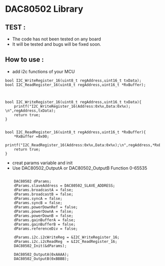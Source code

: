 # DAC80502 Library

## TEST :
- The code has not been tested on any board
- It will be tested and bugs will be fixed soon.

## How to use :

- add i2c functions of your MCU
``` 
bool I2C_WriteRegister_16(uint8_t regAddress,uint16_t txData);
bool I2C_ReadRegister_16(uint8_t regAddress,uint16_t *RxBuffer);



bool I2C_WriteRegister_16(uint8_t regAddress,uint16_t txData){
    printf("I2C_WriteRegister_16(Address:0x%x,Data:0x%x); \n",regAddress,txData);
    return true;
}


bool I2C_ReadRegister_16(uint8_t regAddress,uint16_t *RxBuffer){
    *RxBuffer =0x00;
    printf("I2C_ReadRegister_16(Address:0x%x,Data:0x%x);\n",regAddress,*RxBuffer);
    return true;
}
``` 


- creat params variable and init
- Use DAC80502_OutputA or DAC80502_OutputB Function 0-65535

``` 
	
    DAC80502 dParams;
    dParams.slaveAddress = DAC80502_SLAVE_ADDRESS;
    dParams.broadcastA = false;
    dParams.broadcastB = false;
    dParams.syncA = false;
    dParams.syncB = false;
    dParams.powerDownRef = false;
    dParams.powerDownA = false;
    dParams.powerDownB = false;
    dParams.gainBufferA = false;
    dParams.gainBufferB = false;
    dParams.referenceDiv = false;

    dParams.i2c.i2cWriteReg = &I2C_WriteRegister_16;
    dParams.i2c.i2cReadReg  = &I2C_ReadRegister_16;
    DAC80502_Init(&dParams);
	
    DAC80502_OutputA(0xAAAA);
    DAC80502_OutputB(0xBBBB);
	
``` 